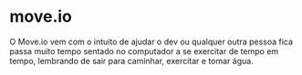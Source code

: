 # move.io
O Move.io vem com o intuito de ajudar o dev ou qualquer outra pessoa fica passa muito tempo sentado no computador a se exercitar de tempo em tempo, lembrando de sair para caminhar, exercitar e tomar água.
